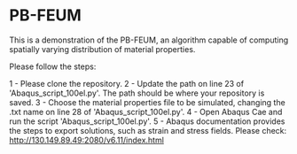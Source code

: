 # PB-FEUM
This is a demonstration of the PB-FEUM, an algorithm capable of computing spatially varying distribution of material properties. 

Please follow the steps:

1 - Please clone the repository. 
2 - Update the path on line 23 of 'Abaqus_script_100el.py'. The path should be where your repository is saved. 
3 - Choose the material properties file to be simulated, changing the .txt name on line 28 of 'Abaqus_script_100el.py'.
4 - Open Abaqus Cae and run the script 'Abaqus_script_100el.py'. 
5 - Abaqus documentation provides the steps to export solutions, such as strain and stress fields. Please check: http://130.149.89.49:2080/v6.11/index.html
